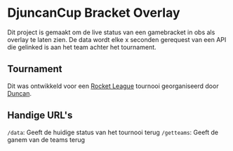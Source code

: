 # DjuncanCup Bracket Overlay

Dit project is gemaakt om de live status van een gamebracket in obs als overlay te laten zien.
De data wordt elke x seconden gerequest van een API die gelinked is aan het team achter het tournament.

## Tournament

Dit was ontwikkeld voor een [Rocket League](https://www.rocketleague.com/) tournooi georganiseerd door [Duncan](https://www.youtube.com/user/BananaFlavourHD).

## Handige URL's
`/data`: Geeft de huidige status van het tournooi terug
`/getteams`: Geeft de ganem van de teams terug
